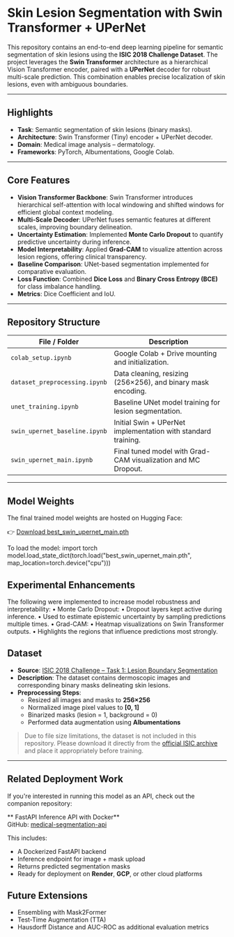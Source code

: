 # Skin Lesion Segmentation with Swin Transformer + UPerNet

This repository contains an end-to-end deep learning pipeline for semantic segmentation of skin lesions using the **ISIC 2018 Challenge Dataset**. The project leverages the **Swin Transformer** architecture as a hierarchical Vision Transformer encoder, paired with a **UPerNet** decoder for robust multi-scale prediction. This combination enables precise localization of skin lesions, even with ambiguous boundaries.

---

## Highlights

- **Task**: Semantic segmentation of skin lesions (binary masks).
- **Architecture**: Swin Transformer (Tiny) encoder + UPerNet decoder.
- **Domain**: Medical image analysis – dermatology.
- **Frameworks**: PyTorch, Albumentations, Google Colab.

---

## Core Features

- **Vision Transformer Backbone**: Swin Transformer introduces hierarchical self-attention with local windowing and shifted windows for efficient global context modeling.
- **Multi-Scale Decoder**: UPerNet fuses semantic features at different scales, improving boundary delineation.
- **Uncertainty Estimation**: Implemented **Monte Carlo Dropout** to quantify predictive uncertainty during inference.
- **Model Interpretability**: Applied **Grad-CAM** to visualize attention across lesion regions, offering clinical transparency.
- **Baseline Comparison**: UNet-based segmentation implemented for comparative evaluation.
- **Loss Function**: Combined **Dice Loss** and **Binary Cross Entropy (BCE)** for class imbalance handling.
- **Metrics**: Dice Coefficient and IoU.

---

## Repository Structure

| File / Folder | Description |
|---------------|-------------|
| `colab_setup.ipynb` | Google Colab + Drive mounting and initialization. |
| `dataset_preprocessing.ipynb` | Data cleaning, resizing (256×256), and binary mask encoding. |
| `unet_training.ipynb` | Baseline UNet model training for lesion segmentation. |
| `swin_upernet_baseline.ipynb` | Initial Swin + UPerNet implementation with standard training. |
| `swin_upernet_main.ipynb` | Final tuned model with Grad-CAM visualization and MC Dropout. |

---

## Model Weights

The final trained model weights are hosted on Hugging Face:

👉 [Download best_swin_upernet_main.pth](https://huggingface.co/samyakshrestha/swin-medical-segmentation/resolve/main/best_swin_upernet_main.pth?download=true)

To load the model:
import torch
model.load_state_dict(torch.load("best_swin_upernet_main.pth", map_location=torch.device("cpu")))

## Experimental Enhancements

The following were implemented to increase model robustness and interpretability:
	•	Monte Carlo Dropout:
	•	Dropout layers kept active during inference.
	•	Used to estimate epistemic uncertainty by sampling predictions multiple times.
	•	Grad-CAM:
	•	Heatmap visualizations on Swin Transformer outputs.
	•	Highlights the regions that influence predictions most strongly.

 ## Dataset

- **Source**: [ISIC 2018 Challenge – Task 1: Lesion Boundary Segmentation](https://challenge.isic-archive.com/data/)
- **Description**: The dataset contains dermoscopic images and corresponding binary masks delineating skin lesions.
- **Preprocessing Steps**:
  - Resized all images and masks to **256×256**
  - Normalized image pixel values to **[0, 1]**
  - Binarized masks (lesion = 1, background = 0)
  - Performed data augmentation using **Albumentations**

> Due to file size limitations, the dataset is not included in this repository. Please download it directly from the [official ISIC archive](https://challenge.isic-archive.com/data/) and place it appropriately before training.

---

## Related Deployment Work

If you're interested in running this model as an API, check out the companion repository:

** FastAPI Inference API with Docker**  
GitHub: [medical-segmentation-api](https://github.com/samyakshrestha/medical-segmentation-api)

This includes:
- A Dockerized FastAPI backend
- Inference endpoint for image + mask upload
- Returns predicted segmentation masks
- Ready for deployment on **Render**, **GCP**, or other cloud platforms

## Future Extensions
- Ensembling with Mask2Former
- Test-Time Augmentation (TTA)
- Hausdorff Distance and AUC-ROC as additional evaluation metrics
